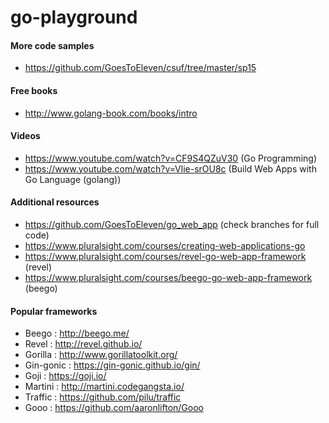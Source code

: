 # go-playground

#### More code samples

- https://github.com/GoesToEleven/csuf/tree/master/sp15

#### Free books

- http://www.golang-book.com/books/intro

#### Videos

- https://www.youtube.com/watch?v=CF9S4QZuV30 (Go Programming)
- https://www.youtube.com/watch?v=Vlie-srOU8c (Build Web Apps with Go Language (golang))

#### Additional resources

- https://github.com/GoesToEleven/go_web_app (check branches for full code)
- https://www.pluralsight.com/courses/creating-web-applications-go
- https://www.pluralsight.com/courses/revel-go-web-app-framework (revel)
- https://www.pluralsight.com/courses/beego-go-web-app-framework (beego)

#### Popular frameworks

- Beego : http://beego.me/
- Revel : http://revel.github.io/
- Gorilla : http://www.gorillatoolkit.org/
- Gin-gonic : https://gin-gonic.github.io/gin/
- Goji : https://goji.io/
- Martini : http://martini.codegangsta.io/
- Traffic : https://github.com/pilu/traffic
- Gooo : https://github.com/aaronlifton/Gooo
